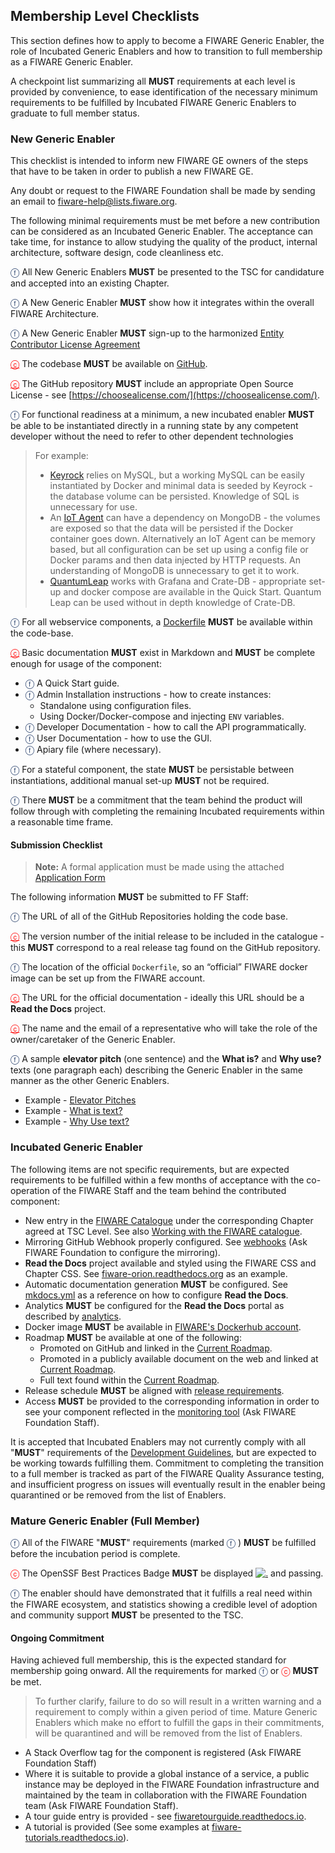 ## Membership Level Checklists

This section defines how to apply to become a FIWARE Generic Enabler, the role of Incubated Generic Enablers and how to
transition to full membership as a FIWARE Generic Enabler.

A checkpoint list summarizing all **MUST** requirements at each level is provided by convenience, to ease identification
of the necessary minimum requirements to be fulfilled by Incubated FIWARE Generic Enablers to graduate to full member
status.

### New Generic Enabler

This checklist is intended to inform new FIWARE GE owners of the steps that have to be taken in order to publish a new
FIWARE GE.

Any doubt or request to the FIWARE Foundation shall be made by sending an email to
[fiware-help@lists.fiware.org](mailto:fiware-help@lists.fiware.org).

The following minimal requirements must be met before a new contribution can be considered as an Incubated Generic
Enabler. The acceptance can take time, for instance to allow studying the quality of the product, internal architecture,
software design, code cleanliness etc.

<span style="color:#233c68;">&#x24D5;</span> All New Generic Enablers **MUST** be presented to the TSC for candidature
and accepted into an existing Chapter.

<span style="color:#233c68;">&#x24D5;</span> A New Generic Enabler **MUST** show how it integrates within the overall
FIWARE Architecture.

<span style="color:#233c68;">&#x24D5;</span> A New Generic Enabler **MUST** sign-up to the harmonized
[Entity Contributor License Agreement](https://fiware.github.io/contribution-requirements/entity-cla.pdf)

<a style="color:red!important" href="https://bestpractices.coreinfrastructure.org/en/projects/1#repo_public">&#x24D2;</a>
The codebase **MUST** be available on [GitHub](https://github.com).

<a style="color:red!important" href="https://bestpractices.coreinfrastructure.org/en/projects/1#floss_license">&#x24D2;</a>
The GitHub repository **MUST** include an appropriate Open Source License - see
[https://choosealicense.com/](https://choosealicense.com/).

<span style="color:#233c68;">&#x24D5;</span> For functional readiness at a minimum, a new incubated enabler **MUST** be
able to be instantiated directly in a running state by any competent developer without the need to refer to other
dependent technologies

> For example:
>
> -   [Keyrock](https://fiware-idm.readthedocs.io/en/latest/) relies on MySQL, but a working MySQL can be easily
>     instantiated by Docker and minimal data is seeded by Keyrock - the database volume can be persisted. Knowledge of
>     SQL is unnecessary for use.
> -   An [IoT Agent](https://iotagent-node-lib.readthedocs.io/) can have a dependency on MongoDB - the volumes are
>     exposed so that the data will be persisted if the Docker container goes down. Alternatively an IoT Agent can be
>     memory based, but all configuration can be set up using a config file or Docker params and then data injected by
>     HTTP requests. An understanding of MongoDB is unnecessary to get it to work.
> -   [QuantumLeap](https://quantumleap.readthedocs.io/) works with Grafana and Crate-DB - appropriate set-up and docker
>     compose are available in the Quick Start. Quantum Leap can be used without in depth knowledge of Crate-DB.

<span style="color:#233c68;">&#x24D5;</span> For all webservice components, a
[Dockerfile](https://docs.docker.com/engine/reference/builder/) **MUST** be available within the code-base.

<a style="color:red!important" href="https://bestpractices.coreinfrastructure.org/en/projects/1#documentation_interface">&#x24D2;</a>
Basic documentation **MUST** exist in Markdown and **MUST** be complete enough for usage of the component:

-   <span style="color:#233c68;">&#x24D5;</span> A Quick Start guide.
-   <span style="color:#233c68;">&#x24D5;</span> Admin Installation instructions - how to create instances:
    -   Standalone using configuration files.
    -   Using Docker/Docker-compose and injecting `ENV` variables.
-   <span style="color:#233c68;">&#x24D5;</span> Developer Documentation - how to call the API programmatically.
-   <span style="color:#233c68;">&#x24D5;</span> User Documentation - how to use the GUI.
-   <span style="color:#233c68;">&#x24D5;</span> Apiary file (where necessary).

<span style="color:#233c68;">&#x24D5;</span> For a stateful component, the state **MUST** be persistable between
instantiations, additional manual set-up **MUST** not be required.

<span style="color:#233c68;">&#x24D5;</span> There **MUST** be a commitment that the team behind the product will follow
through with completing the remaining Incubated requirements within a reasonable time frame.

<h4>Submission Checklist</h4>

> **Note:** A formal application must be made using the attached
> [Application Form](https://docs.google.com/forms/d/e/1FAIpQLSdp_QkAG8p5XJK-WDB1xPNY9e4VCvNEJyxwugBvMI6uSPe3fA/viewform?c=0&w=1)

The following information **MUST** be submitted to FF Staff:

<span style="color:#233c68;">&#x24D5;</span> The URL of all of the GitHub Repositories holding the code base.

<a style="color:red!important" href="https://bestpractices.coreinfrastructure.org/en/projects/1#version_semver">&#x24D2;</a>
The version number of the initial release to be included in the catalogue - this **MUST** correspond to a real release
tag found on the GitHub repository.

<span style="color:#233c68;">&#x24D5;</span> The location of the official `Dockerfile`, so an “official” FIWARE docker
image can be set up from the FIWARE account.

<a style="color:red!important" href="https://bestpractices.coreinfrastructure.org/en/projects/1#documentation_basics">&#x24D2;</a>
The URL for the official documentation - ideally this URL should be a **Read the Docs** project.

<a style="color:red!important" href="https://bestpractices.coreinfrastructure.org/en/projects/1#bus_factor">&#x24D2;</a>
The name and the email of a representative who will take the role of the owner/caretaker of the Generic Enabler.

<span style="color:#233c68;">&#x24D5;</span> A sample **elevator pitch** (one sentence) and the **What is?** and **Why
use?** texts (one paragraph each) describing the Generic Enabler in the same manner as the other Generic Enablers.

-   Example - [Elevator Pitches](https://www.fiware.org/developers/catalogue/)
-   Example - [What is text?](https://github.com/Fiware/catalogue/blob/master/core/README.md#what-is-orion)
-   Example - [Why Use text?](https://github.com/Fiware/catalogue/blob/master/core/README.md#why-use-orion)

### Incubated Generic Enabler

The following items are not specific requirements, but are expected requirements to be fulfilled within a few months of
acceptance with the co-operation of the FIWARE Staff and the team behind the contributed component:

-   New entry in the [FIWARE Catalogue](https://www.fiware.org/developers/catalogue/) under the corresponding Chapter
    agreed at TSC Level. See also
    [Working with the FIWARE catalogue](https://forge.fiware.org/plugins/mediawiki/wiki/fiware/index.php/Working_with_the_FIWARE_catalogue).
-   Mirroring GitHub Webhook properly configured. See [webhooks](repo_webhook.md) (Ask FIWARE Foundation to configure
    the mirroring).
-   **Read the Docs** project available and styled using the FIWARE CSS and Chapter CSS. See
    [fiware-orion.readthedocs.org](https://fiware-orion.readthedocs.io) as an example.
-   Automatic documentation generation **MUST** be configured. See
    [mkdocs.yml](https://github.com/telefonicaid/fiware-orion/blob/master/mkdocs.yml) as a reference on how to configure
    **Read the Docs**.
-   Analytics **MUST** be configured for the **Read the Docs** portal as described by
    [analytics](analytics_readthedocs.md).
-   Docker image **MUST** be available in [FIWARE's Dockerhub account](https://hub.docker.com/Dockerhub).
-   Roadmap **MUST** be available at one of the following:
    -   Promoted on GitHub and linked in the
        [Current Roadmap](https://forge.fiware.org/plugins/mediawiki/wiki/fiware/index.php/Current_Supported_Features_and_Roadmap_in_FIWARE).
    -   Promoted in a publicly available document on the web and linked at
        [Current Roadmap](https://forge.fiware.org/plugins/mediawiki/wiki/fiware/index.php/Current_Supported_Features_and_Roadmap_in_FIWARE).
    -   Full text found within the
        [Current Roadmap](https://forge.fiware.org/plugins/mediawiki/wiki/fiware/index.php/Current_Supported_Features_and_Roadmap_in_FIWARE).
-   Release schedule **MUST** be aligned with [release requirements](GE_Requirements.md#releases).
-   Access **MUST** be provided to the corresponding information in order to see your component reflected in the
    [monitoring tool](https://docs.google.com/spreadsheets/d/1yyZNUlAPDcqjnD-gIoGOd5SZfVDJXO36G75xTDL0HgA/edit#gid=0)
    (Ask FIWARE Foundation Staff).

It is accepted that Incubated Enablers may not currently comply with all "**MUST**" requirements of the
[Development Guidelines](development.md), but are expected to be working towards fulfilling them. Commitment to
completing the transition to a full member is tracked as part of the FIWARE Quality Assurance testing, and insufficient
progress on issues will eventually result in the enabler being quarantined or be removed from the list of Enablers.

### Mature Generic Enabler (Full Member)

<span style="color:#233c68;">&#x24D5;</span> All of the FIWARE "**MUST**" requirements (marked
<span style="color:#233c68;">&#x24D5;</span> ) **MUST** be fulfilled before the incubation period is complete.

<span style="color:red">&#x24D2;</span> The OpenSSF Best Practices Badge **MUST** be displayed
[![.](https://bestpractices.coreinfrastructure.org/projects/24/badge)](#) and passing.

<span style="color:#233c68;">&#x24D5;</span> The enabler should have demonstrated that it fulfills a real need within
the FIWARE ecosystem, and statistics showing a credible level of adoption and community support **MUST** be presented to
the TSC.

<h4>Ongoing Commitment</h4>

Having achieved full membership, this is the expected standard for membership going onward. All the requirements for
marked <span style="color:#233c68;">&#x24D5;</span> or <span style="color:red">&#x24D2;</span> **MUST** be met.

> To further clarify, failure to do so will result in a written warning and a requirement to comply within a given
> period of time. Mature Generic Enablers which make no effort to fulfill the gaps in their commitments, will be
> quarantined and will be removed from the list of Enablers.

-   A Stack Overflow tag for the component is registered (Ask FIWARE Foundation Staff)
-   Where it is suitable to provide a global instance of a service, a public instance may be deployed in the FIWARE
    Foundation infrastructure and maintained by the team in collaboration with the FIWARE Foundation team (Ask FIWARE
    Foundation Staff).
-   A tour guide entry is provided - see
    [fiwaretourguide.readthedocs.io](https://fiwaretourguide.readthedocs.io/en/latest/iot-agents/introduction/).
-   A tutorial is provided (See some examples at
    [fiware-tutorials.readthedocs.io](http://fiware-tutorials.readthedocs.io/en/latest)).

